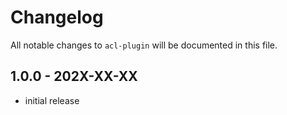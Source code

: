 # Changelog

All notable changes to `acl-plugin` will be documented in this file.

## 1.0.0 - 202X-XX-XX

- initial release

